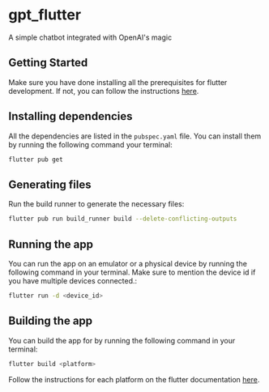 # gpt_flutter

A simple chatbot integrated with OpenAI's magic

## Getting Started

Make sure you have done installing all the prerequisites for flutter development. If not, you can follow the instructions [here](https://flutter.dev/docs/get-started/install).

## Installing dependencies

All the dependencies are listed in the `pubspec.yaml` file. You can install them by running the following command your terminal:

```bash
flutter pub get
```

## Generating files

Run the build runner to generate the necessary files:

```bash
flutter pub run build_runner build --delete-conflicting-outputs
```

## Running the app

You can run the app on an emulator or a physical device by running the following command in your terminal. Make sure to mention the device id if you have multiple devices connected.:

```bash
flutter run -d <device_id>
```

## Building the app

You can build the app for by running the following command in your terminal:

```bash
flutter build <platform>
```

Follow the instructions for each platform on the flutter documentation [here](https://flutter.dev/docs/deployment).
